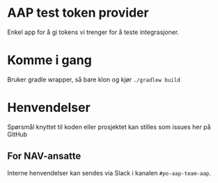 # AAP test token provider
Enkel app for å gi tokens vi trenger for å teste integrasjoner.

# Komme i gang
Bruker gradle wrapper, så bare klon og kjør `./gradlew build`

# Henvendelser
Spørsmål knyttet til koden eller prosjektet kan stilles som issues her på GitHub

## For NAV-ansatte
Interne henvendelser kan sendes via Slack i kanalen `#po-aap-team-aap`.

